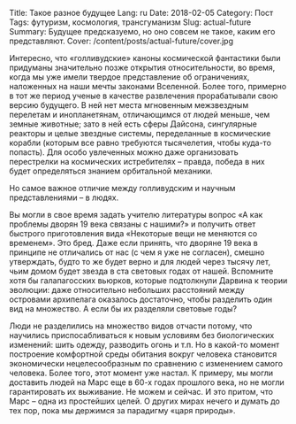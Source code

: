 Title: Такое разное будущее
Lang: ru
Date: 2018-02-05
Category: Пост
Tags: футуризм, космология, трансгуманизм
Slug: actual-future
Summary: Будущее предсказуемо, но оно совсем не такое, каким его представляют.
Cover: /content/posts/actual-future/cover.jpg

Интересно, что «голливудские» каноны космической фантастики были придуманы значительно позже открытия относительности, во время, когда мы уже имели твердое представление об ограничениях, наложенных на наши мечты законами Вселенной. Более того, примерно в тот же период ученые в качестве развлечения прорабатывали свою версию будущего. В ней нет места мгновенным межзвездным перелетам и инопланетянам, отличающимся от людей меньше, чем земные животные; зато в ней есть сферы Дайсона, сингулярные реакторы и целые звездные системы, переделанные в космические корабли (которым все равно требуются тысячелетия, чтобы куда-то попасть). Для особо увлеченных можно даже организовать перестрелки на космических истребителях – правда, победа в них будет определяться знанием орбитальной механики. 

Но самое важное отличие между голливудским и научным представлениями – в людях. 

Вы могли в свое время задать учителю литературы вопрос «А как проблемы дворян 19 века связаны с нашими?» и получить ответ быстрого приготовления вида «Некоторые вещи не меняются со временем». Это бред. Даже если принять, что дворяне 19 века в принципе не отличались от нас (с чем я уже не согласен), смешно утверждать, будто то же будет верно и для людей через тысячу лет, чьим домом будет звезда в ста световых годах от нашей. Вспомните хотя бы галапагосских вьюрков, которые подтолкнули Дарвина к теории эволюции: даже относительно небольших расстояний между островами архипелага оказалось достаточно, чтобы разделить один вид на множество. А если бы их разделяли световые годы? 

Люди не разделились на множество видов отчасти потому, что научились приспосабливаться к новым условиям без биологических изменений: шить одежду, разводить огонь и т.п. Но в какой-то момент построение комфортной среды обитания вокруг человека становится экономически нецелесообразным по сравнению с изменением самого человека. Более того, этот момент уже настал. К примеру, мы могли доставить людей на Марс еще в 60-х годах прошлого века, но не могли гарантировать их выживание. Не можем и сейчас. И это притом, что Марс – одна из простейших целей. О других мирах нечего и думать до тех пор, пока мы держимся за парадигму «царя природы».